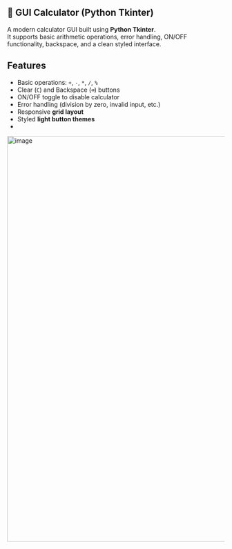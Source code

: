 ## 🧮 GUI Calculator (Python Tkinter)

A modern calculator GUI built using **Python Tkinter**.  
It supports basic arithmetic operations, error handling, ON/OFF functionality, backspace, and a clean styled interface.


##  Features
- Basic operations: `+`, `-`, `*`, `/`, `%`
- Clear (`C`) and Backspace (`⌫`) buttons
- ON/OFF toggle to disable calculator
- Error handling (division by zero, invalid input, etc.)
- Responsive **grid layout**
- Styled **light button themes**
- 

<img width="608" height="941" alt="image" src="https://github.com/user-attachments/assets/d36c2cfb-bb8d-432a-b7fd-f74bcddf5fe4" />

